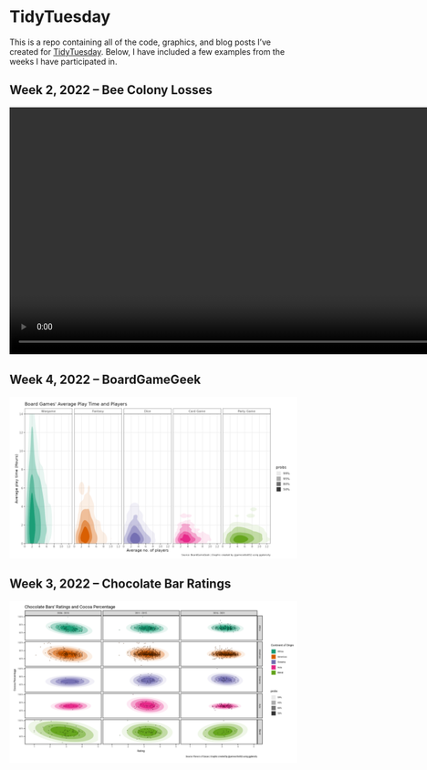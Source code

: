 
<!-- README.md is generated from README.Rmd. Please edit that file -->

# TidyTuesday

This is a repo containing all of the code, graphics, and blog posts I’ve
created for
<a href="https://github.com/rfordatascience/tidytuesday">TidyTuesday</a>.
Below, I have included a few examples from the weeks I have participated
in.

## Week 2, 2022 – Bee Colony Losses

<video width="1000" height="433" autoplay loop>
<source src="2022-01-11-colony/colony.mp4" type="video/mp4">
</video>

## Week 4, 2022 – BoardGameGeek

![BoardGameGeek](2022-01-25-boardgames/boardgames.png)

## Week 3, 2022 – Chocolate Bar Ratings

![Chocolate Bar Ratings](2022-01-18-chocolate/chocolate.png)
